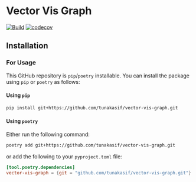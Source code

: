 # Vector Vis Graph

[![Build](https://github.com/tunakasif/vector-vis-graph/actions/workflows/build.yml/badge.svg)](https://github.com/tunakasif/vector-vis-graph/actions/workflows/build.yml)
[![codecov](https://codecov.io/gh/tunakasif/vector-vis-graph/graph/badge.svg?token=5QJRTQZ9B0)](https://codecov.io/gh/tunakasif/vector-vis-graph)

## Installation

### For Usage

This GitHub repository is `pip`/`poetry` installable. You can install the package using `pip` or `poetry` as follows:

#### Using `pip`

```sh
pip install git+https://github.com/tunakasif/vector-vis-graph.git
```

#### Using `poetry`

Either run the following command:

```sh
poetry add git+https://github.com/tunakasif/vector-vis-graph.git
```

or add the following to your `pyproject.toml` file:

```toml
[tool.poetry.dependencies]
vector-vis-graph = {git = "github.com/tunakasif/vector-vis-graph.git"}
```

